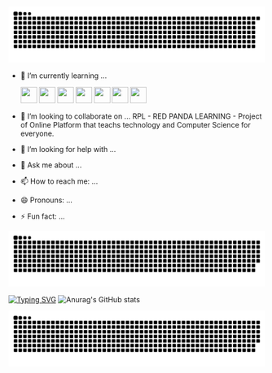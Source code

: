 <img src="https://raw.githubusercontent.com/NVPanda/NVPanda/output/github-contribution-grid-snake.svg#gh-light-mode-only" alt="github contribution grid snake animation" style="max-width: 100%;">

- 🌱 I’m currently learning ... 
	
	<img src="https://cdn.jsdelivr.net/gh/devicons/devicon/icons/c/c-original.svg" width="32" height="32" />

	<img src="https://cdn.jsdelivr.net/gh/devicons/devicon/icons/cplusplus/cplusplus-original.svg" width="32" height="32" />

	<img src="https://cdn.jsdelivr.net/gh/devicons/devicon/icons/csharp/csharp-original.svg" width="32" height="32" />

	<img src="https://cdn.jsdelivr.net/gh/devicons/devicon/icons/html5/html5-original-wordmark.svg" width="32" height="32" />

	<img src="https://cdn.jsdelivr.net/gh/devicons/devicon/icons/javascript/javascript-original.svg" width="32" height="32" />
                    
	<img src="https://cdn.jsdelivr.net/gh/devicons/devicon/icons/css3/css3-original-wordmark.svg" width="32" height="32" />

	<img src="https://cdn.jsdelivr.net/gh/devicons/devicon/icons/python/python-original-wordmark.svg" width="32" height="32" />
                    
- 👯 I’m looking to collaborate on ...
RPL - RED PANDA LEARNING - Project of Online Platform that teachs technology and Computer Science for everyone.
- 🤔 I’m looking for help with ...
- 💬 Ask me about ...
- 📫 How to reach me: ...
- 😄 Pronouns: ...
- ⚡ Fun fact: ...



<img src="https://raw.githubusercontent.com/platane/platane/output/github-contribution-grid-snake.svg#gh-light-mode-only" alt="github contribution grid snake animation" style="max-width: 100%;">
	
                    
[![Typing SVG](https://readme-typing-svg.demolab.com?font=Fira+Code&pause=1000&width=800&lines=%F0%9F%91%8B+Hi%2C+I%E2%80%99m+%40AstridNielsen-lab;%F0%9F%91%80+I%E2%80%99m+interested+in+...+Python;%F0%9F%8C%B1+I%E2%80%99m+currently+learning+...+Python;%F0%9F%92%9E%EF%B8%8F+I%E2%80%99m+looking+to+collaborate+on+...+https%3A%2F%2Fdiscord.gg%2FQ87eT73pPX;%F0%9F%93%AB+How+to+reach+me+...+AstridNielsen-lab%40proton.me)](https://git.io/typing-svg)
![Anurag's GitHub stats](https://github-readme-stats.vercel.app/api?username=AstridNielsen-lab&show_icons=true&theme=radical)

<img src="https://raw.githubusercontent.com/platane/platane/output/github-contribution-grid-snake.svg#gh-light-mode-only" alt="github contribution grid snake animation" style="max-width: 100%;">
